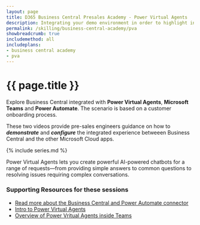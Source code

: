 ```yaml
---
layout: page
title: D365 Business Central Presales Academy - Power Virtual Agents
description: Integrating your demo environment in order to highlight integrated demos between Business Central, Power Virtual Agent, Microsoft Teams and Power Automate. 
permalink: /skilling/business-central-academy/pva
showbreadcrumb: true
includemethod: all
includeplans:
- business central academy
- pva
---
```


# {{ page.title }}

Explore Business Central integrated with **Power Virtual Agents**, **Microsoft Teams** and **Power Automate**. The scenario is based on a customer onboarding process.

These two videos provide pre-sales engineers guidance on how to **_demonstrate_** and **_configure_** the integrated experience betweeen Business Central and the other Microsoft Cloud apps.

{% include series.md %}

Power Virtual Agents lets you create powerful AI-powered chatbots for a range of requests—from providing simple answers to common questions to resolving issues requiring complex conversations.

### Supporting Resources for these sessions

* [Read more about the Business Central and Power Automate connector](https://docs.microsoft.com/en-us/dynamics365/business-central/across-how-use-financials-data-source-flow)
* [Intro to Power Virtual Agents](https://docs.microsoft.com/en-us/power-virtual-agents/fundamentals-what-is-power-virtual-agents)
* [Overview of Power Vritual Agents inside Teams](https://docs.microsoft.com/en-us/power-virtual-agents/teams/fundamentals-what-is-power-virtual-agents-teams)

